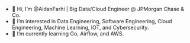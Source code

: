 - 👋 Hi, I’m @AidanFarhi | Big Data/Cloud Engineer @ JPMorgan Chase & Co.
- 👀 I’m interested in Data Engineering, Software Engineering, Cloud Engineering, Machine Learning, IOT, and Cybersecurity.
- 🌱 I’m currently learning Go, Airflow, and AWS.

<!---
AidanFarhi/AidanFarhi is a ✨ special ✨ repository because its `README.md` (this file) appears on your GitHub profile.
You can click the Preview link to take a look at your changes.
--->
